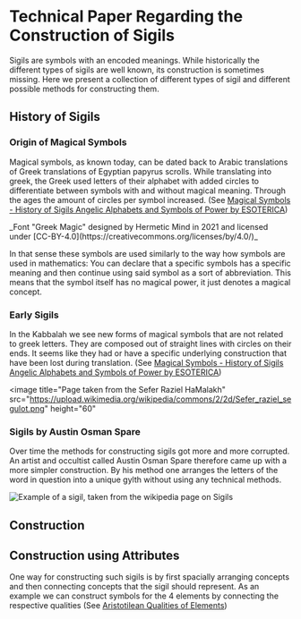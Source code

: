 <page>
  
# Technical Paper Regarding the Construction of Sigils
  
Sigils are symbols with an encoded meanings. While historically the different types of sigils are well known, its construction is sometimes missing. Here we present a collection of different types of sigil and different possible methods for constructing them.

## History of Sigils

### Origin of Magical Symbols

Magical symbols, as known today, can be dated back to Arabic translations of Greek translations of Egyptian papyrus scrolls. While translating into greek, the Greek used letters of their alphabet with added circles to differentiate between symbols with and without magical meaning. Through the ages the amount of circles per symbol increased. (See [Magical Symbols - History of Sigils Angelic Alphabets and Symbols of Power by ESOTERICA](https://www.youtube.com/watch?v=7dhz4GR2yio))

<interactive name="greekMagicSymbols">
_Font "Greek Magic" designed by Hermetic Mind in 2021 and licensed under [CC-BY-4.0](https://creativecommons.org/licenses/by/4.0/)_
</interactive>

In that sense these symbols are used similarly to the way how symbols are used in mathematics: You can declare that a specific symbols has a specific meaning and then continue using said symbol as a sort of abbreviation. This means that the symbol itself has no magical power, it just denotes a magical concept.

### Early Sigils

In the Kabbalah we see new forms of magical symbols that are not related to greek letters. They are composed out of straight lines with circles on their ends. It seems like they had or have a specific underlying construction that have been lost during translation. (See [Magical Symbols - History of Sigils Angelic Alphabets and Symbols of Power by ESOTERICA](https://www.youtube.com/watch?v=7dhz4GR2yio))

<image title="Page taken from the Sefer Raziel HaMalakh" src="https://upload.wikimedia.org/wikipedia/commons/2/2d/Sefer_raziel_segulot.png" height="60"
></image>

### Sigils by Austin Osman Spare

Over time the methods for constructing sigils got more and more corrupted. An artist and occultist called Austin Osman Spare therefore came up with a more simpler construction. By his method one arranges the letters of the word in question into a unique gylth without using any technical methods.

![Example of a sigil, taken from the wikipedia page on Sigils](https://upload.wikimedia.org/wikipedia/commons/b/b5/Sigil.svg)

</page>
<page>

## Construction

## Construction using Attributes

One way for constructing such sigils is by first spacially arranging concepts and then connecting concepts that the sigil should represent. As an example we can construct symbols for the 4 elements by connecting the respective qualities (See [Aristotilean Qualities of Elements](https://en.wikipedia.org/wiki/Classical_element#Greece))


</page>